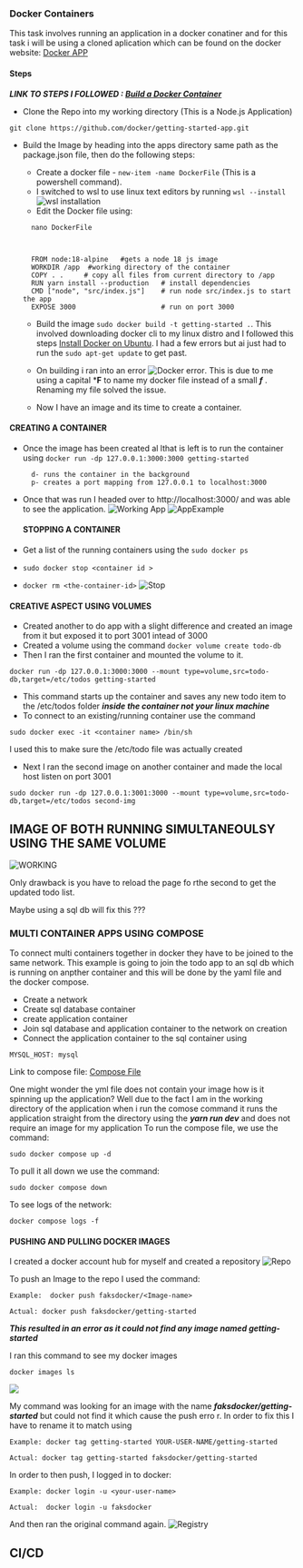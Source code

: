 ### Docker Containers 

This task involves running an application in a docker conatiner and for this task i will be using a cloned aplication which can be found on the docker website:
[Docker APP](https://github.com/docker/getting-started-app/tree/main)


#### Steps

***LINK TO STEPS I FOLLOWED : [Build a Docker Container](https://docs.docker.com/get-started/02_our_app/)***
 - Clone the Repo into my working directory (This is a Node.js Application)
 ```
 git clone https://github.com/docker/getting-started-app.git
 ```

 - Build the Image by heading into the apps directory same path as the package.json file, then do the following steps:
    - Create a docker file - ```new-item -name DockerFile``` (This is a powershell command). 
    - I switched to wsl to use linux text editors by running ```wsl --install``` ![wsl installation](./Assets/wsl.png)
    - Edit the Docker file using:
    ```
      nano DockerFile

    

      FROM node:18-alpine   #gets a node 18 js image
      WORKDIR /app  #working directory of the container
      COPY . .     # copy all files from current directory to /app
      RUN yarn install --production   # install dependencies
      CMD ["node", "src/index.js"]    # run node src/index.js to start the app
      EXPOSE 3000                     # run on port 3000
    ``` 

    - Build the image ```sudo docker build -t getting-started .```. This involved downloading docker cli to my linux distro and I followed this steps [Install Docker on Ubuntu](https://docs.docker.com/desktop/install/ubuntu/). I had a few errors but ai just had to run the ```sudo apt-get update``` to get past.

    - On building i ran into an error ![Docker error](./Assets/docker.png). This is due to me using a capital ***F** to name my docker file instead of a small ***f*** . Renaming my file solved the issue.
    - Now I have an image and its time to create a container.


#### CREATING A CONTAINER 

 - Once the image has been created al lthat is left is to run the container using ```docker run -dp 127.0.0.1:3000:3000 getting-started```
 
         d- runs the container in the background
         p- creates a port mapping from 127.0.0.1 to localhost:3000 
- Once that was run I headed over to http://localhost:3000/ and was able to see the application.
![Working App](./Assets/WorkingApp.png)
![AppExample](./Assets/Examples.png)


   #### STOPPING A CONTAINER 
 - Get a list of the running containers using the ```sudo docker ps ```
 - ```sudo docker stop <container id >```
 - ```docker rm <the-container-id>```
 ![Stop](./Assets/stopDocker.png)



 #### CREATIVE ASPECT USING VOLUMES

  - Created another to do app with a slight difference and created an image from it but exposed it to port 3001 intead of 3000
  -  Created a volume using the command ```docker volume create todo-db```
  - Then I ran the first container and mounted the volume to it.
  ```
  docker run -dp 127.0.0.1:3000:3000 --mount type=volume,src=todo-db,target=/etc/todos getting-started
  ```
  - This command starts up the container and saves any new todo item to the /etc/todos folder ***inside the container not your linux machine***
  - To connect to an existing/running container use the command 
  ```
  sudo docker exec -it <container name> /bin/sh
  ```
  I used this to make sure the /etc/todo file was actually created 
  - Next I ran the second image on another container and made the local host listen on port 3001
  ```
  sudo docker run -dp 127.0.0.1:3001:3000 --mount type=volume,src=todo-db,target=/etc/todos second-img
  ``` 

  ## IMAGE OF BOTH RUNNING SIMULTANEOULSY USING THE SAME VOLUME  
  ![WORKING](./Assets/SIMULapp.png)

  Only drawback is you have to reload the page fo rthe second to get the updated todo list.

   Maybe using a sql db will fix this ???

  ### MULTI CONTAINER APPS USING COMPOSE
  To connect multi containers together in docker they have to be joined to the same network. This example is going to join the todo app to an sql db which is running on anpther container and this will be done by the yaml file and the docker compose.

  - Create a network
  - Create sql database container
  - create application container
  - Join sql database and application container to the network on creation 
  - Connect the application container to the sql container using
  ```
  MYSQL_HOST: mysql
  ```

  Link to compose file: [Compose File](./getting-started-app//compose.yml)

   One might wonder the yml file does not contain your image how is it spinning up the application? Well due to the fact I am in the working directory of the application when i run the comose command it runs the application straight from the directory using the ***yarn run dev*** and does not require an image for my application
  To run the compose file, we use the command: 
  ```
  sudo docker compose up -d
  ```

  To pull it all down we use the command: 
  ```
  sudo docker compose down
  ```

  To see logs of the network:
  ```
  docker compose logs -f
  ```


  #### PUSHING AND PULLING DOCKER IMAGES
  I created a docker account hub for myself and created a repository
  ![Repo](./Assets/repo.png) 

  To push an Image to the repo I used the command:
  ```
 Example:  docker push faksdocker/<Image-name>

 Actual: docker push faksdocker/getting-started
  ```

  ***This resulted in an error as it could not find any image named getting-started***

  I ran this command to see my docker images 
  ```
  docker images ls 
  ```

  ![](./Assets/images.png)

  My command was looking for an image with the name ***faksdocker/getting-started*** but could not find it which cause the push erro r. In order to fix this I have to rename it to match using 

  ```
  Example: docker tag getting-started YOUR-USER-NAME/getting-started

  Actual: docker tag getting-started faksdocker/getting-started
  ```

   In order to then push, I logged in to docker:
   ```
   Example: docker login -u <your-user-name>

   Actual:  docker login -u faksdocker
   ```
  

  And then ran the original command again.
![Registry](./Assets/Registry.png)


## CI/CD 